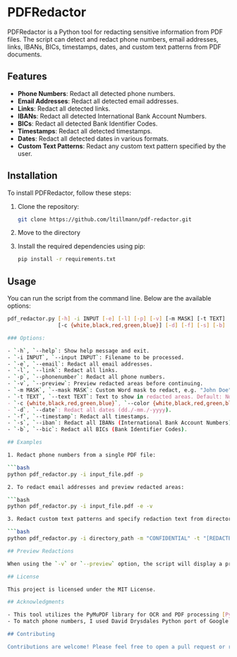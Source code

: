 # PDFRedactor

PDFRedactor is a Python tool for redacting sensitive information from PDF files. The script can detect and redact phone numbers, email addresses, links, IBANs, BICs, timestamps, dates, and custom text patterns from PDF documents.

## Features

- **Phone Numbers**: Redact all detected phone numbers.
- **Email Addresses**: Redact all detected email addresses.
- **Links**: Redact all detected links.
- **IBANs**: Redact all detected International Bank Account Numbers.
- **BICs**: Redact all detected Bank Identifier Codes.
- **Timestamps**: Redact all detected timestamps.
- **Dates**: Redact all detected dates in various formats.
- **Custom Text Patterns**: Redact any custom text pattern specified by the user.

## Installation

To install PDFRedactor, follow these steps:

1. Clone the repository:

   ```bash
   git clone https://github.com/ltillmann/pdf-redactor.git

2. Move to the directory

3. Install the required dependencies using pip:
   
   ```bash
   pip install -r requirements.txt

## Usage

You can run the script from the command line. Below are the available options:
 
   ```bash
   pdf_redactor.py [-h] -i INPUT [-e] [-l] [-p] [-v] [-m MASK] [-t TEXT]
                   [-c {white,black,red,green,blue}] [-d] [-f] [-s] [-b]

### Options:

- `-h`, `--help`: Show help message and exit.
- `-i INPUT`, `--input INPUT`: Filename to be processed.
- `-e`, `--email`: Redact all email addresses.
- `-l`, `--link`: Redact all links.
- `-p`, `--phonenumber`: Redact all phone numbers.
- `-v`, `--preview`: Preview redacted areas before continuing.
- `-m MASK`, `--mask MASK`: Custom Word mask to redact, e.g. "John Doe" (case insensitive).
- `-t TEXT`, `--text TEXT`: Text to show in redacted areas. Default: None.
- `-c {white,black,red,green,blue}`, `--color {white,black,red,green,blue}`: Fill Color of redacted areas. Default: "black".
- `-d`, `--date`: Redact all dates (dd./-mm./-yyyy).
- `-f`, `--timestamp`: Redact all timestamps.
- `-s`, `--iban`: Redact all IBANs (International Bank Account Numbers).
- `-b`, `--bic`: Redact all BICs (Bank Identifier Codes).

## Examples

1. Redact phone numbers from a single PDF file:
   
   ```bash
   python pdf_redactor.py -i input_file.pdf -p

2. To redact email addresses and preview redacted areas:

   ```bash
   python pdf_redactor.py -i input_file.pdf -e -v

3. Redact custom text patterns and specify redaction text from directory of files:

   ```bash
   python pdf_redactor.py -i directory_path -m "CONFIDENTIAL" -t "[REDACTED]"

## Preview Redactions

When using the `-v` or `--preview` option, the script will display a preview of the redacted areas on each page and prompt you to continue with the redaction or abort.

## License

This project is licensed under the MIT License.

## Acknowledgments

- This tool utilizes the PyMuPDF library for OCR and PDF processing [PyMuPDF](https://github.com/pymupdf/PyMuPDF).
- To match phone numbers, I used David Drysdales Python port of Google's libphonenumber [python-phonenumbers](https://github.com/daviddrysdale/python-phonenumbers)

## Contributing

Contributions are welcome! Please feel free to open a pull request or report issues.




